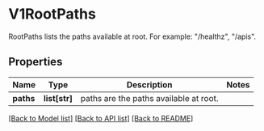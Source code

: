 # V1RootPaths

RootPaths lists the paths available at root. For example: \"/healthz\", \"/apis\".

## Properties
Name | Type | Description | Notes
------------ | ------------- | ------------- | -------------
**paths** | **list[str]** | paths are the paths available at root. | 

[[Back to Model list]](../README.md#documentation-for-models) [[Back to API list]](../README.md#documentation-for-api-endpoints) [[Back to README]](../README.md)


